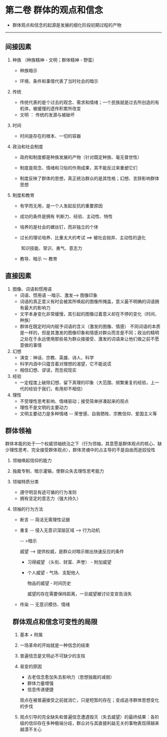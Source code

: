 # 第二卷 群体的观点和信念

- 群体观点和信念的起源是发展的细化阶段初期过程的产物

----

## 间接因素

1. 种族 （种族精神 - 文明；群体精神 - 野蛮）

   - 种族暗示

   - 环境、条件和事情代表了当时社会的暗示

2. 传统

   - 传统代表的是个过去的观念、需求和情绪；一个民族就是过去所创造的有机体，被缓慢的遗传积累所改变
   - 文明 ： 传统的发源与被破坏

3. 时间

   - 时间是存在的根本、一切的容器

4. 政治和社会制度

   - 政府和制度都是种族发展的产物（针对既定种族、毫无普世性）

   - 制度是观念、情绪和习俗的作用成果，其不能反过来重塑它们
   - 制度反映了群体的思想，真正统治群众的是其性格；幻想、言辞影响群体思想

5. 制度和教育

   - 有学而无用，是一个人发起反抗的重要原因

   - 成功的条件是拥有 判断力、经验、主动性、特性

   - 培养的是社会的螺丝钉，而非独立的个体

   - 过长的理论培养、比重太大的考试 ==> 被社会抛弃、主动性的退化

     ​	知识技能、常识、勇气、意志力

   - 教导、暗示 ～ 教育

## 直接因素

1. 图像、词语和惯用语
   - 词语、惯用语 --暗示、激发--> 图像印象
   - 词语的真正意义有时会被其所唤起的图像所掩盖，意义最不明确的词语拥有最大的影响力
   - 文字本身变化非常缓慢，其引起的图像过着意义却在不停的变化（时间、种族）
   - 群体在既定时间内赋予词语的含义（激发的图像、情感） 不同词语的本质是一样的，但是其激发的图像印象和情感对群众而言是不同；政治的精明之处在于永远使用那些易为群众接接受、激发的词语来让他们做之前不愿意做的事情
2. 幻想
   - 演变：神话、宗教、英雄、诗人、科学
   - 科学内涵中只蕴含着对理想的渴望，它不能说谎
   - 相信幻想、谬误，而忽视现实
3. 经验
   - 一定程度上破除幻想、留下真理的印象（大范围、频繁重复的经验，上一代的经验于我们，有用却不相信）
4. 理性
   - 不受理性思考影响、情绪驱动；接受简单拼凑起来的观点
   - 理性不是文明的主要动力
   - 文明主要动力是多种情绪 -- 荣誉感、自我牺牲、宗教信仰、爱国主义等

## 群体领袖

群体本能的处于一个权威领袖统治之下（行为领袖，其意愿是群体观点的核心、缺少理性思考、完全接受群体观点），群体灵魂中的占主导的不是自由而逝奴役性

1. 领袖唤起信仰的能力

2. 独裁专制、暗示灌输，使群众失去理性思考能力

3. 领袖特质分类

   - 遵守明显有迹可循的行为准则
   - 拥有坚定的意志力（强大持久）

4. 领袖的行为方法

   - 断言  -- 简洁无需理性证据

   - 重复  -- 侵入无意识深层区域 --> 行为动机 

      -- >暗示

     威望 --> 提供权威，是群众对暗示做出快速反应的条件

      - 习得威望 （头衔、财富、声誉） - 附加威望

      - 个人威望  - 气场、支配他人

        物品的威望 - 时间历史

        威望的存在需要保持距离，一旦威望被讨论变宣告消失

   - 传染 -- 无意识模仿、情绪
   
   ## 群体观点和信念可变性的局限
   
   1. 基本 + 附属
   
   2. 一场革命的开始就是一种信念的结束
   
   3. 普遍信念是文明必不可缺少的支柱
   
   4. 易变的原因
   
      - 古老信念愈加失去影响力（思想独裁的减弱）
      - 群体力量增强
      - 信息传递便捷
   
      观点在被普遍接受之前就消亡，只是短暂的存在；变成追寻群体思想变化的步伐
   
   5. 观点引导的完全缺失和普遍信念遭遇毁灭（失去威望）的最终结果：各阶级的信仰存在多种极端分歧，群众对与其直接利益无关的事物表现得越来越漠不关心